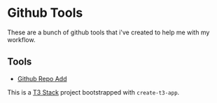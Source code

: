# Github Tools

These are a bunch of github tools that i've created to help me with my workflow.

## Tools

- [Github Repo Add](./src/pages/repoAddCollaborators.tsx)

This is a [T3 Stack](https://create.t3.gg/) project bootstrapped with `create-t3-app`.
